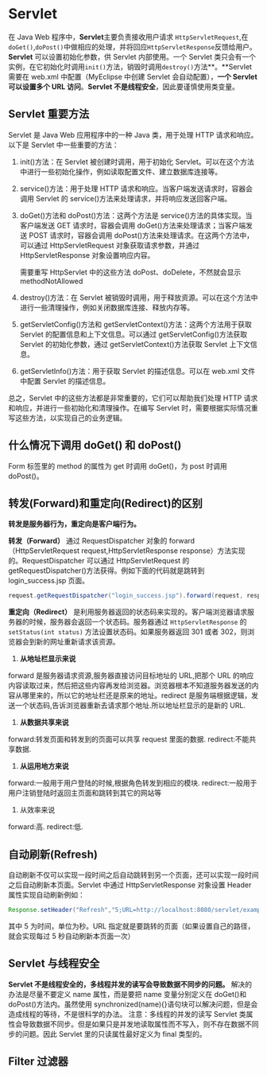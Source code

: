 # Servlet

在 Java Web 程序中，**Servlet**主要负责接收用户请求 `HttpServletRequest`,在`doGet()`,`doPost()`中做相应的处理，并将回应`HttpServletResponse`反馈给用户。**Servlet** 可以设置初始化参数，供 Servlet 内部使用。一个 Servlet 类只会有一个实例，在它初始化时调用`init()`方法，销毁时调用`destroy()`方法**。**Servlet 需要在 web.xml 中配置（MyEclipse 中创建 Servlet 会自动配置），**一个 Servlet 可以设置多个 URL 访问**。**Servlet 不是线程安全**，因此要谨慎使用类变量。

## Servlet 重要方法

Servlet 是 Java Web 应用程序中的一种 Java 类，用于处理 HTTP 请求和响应。以下是 Servlet 中一些重要的方法：

1. init()方法：在 Servlet 被创建时调用，用于初始化 Servlet。可以在这个方法中进行一些初始化操作，例如读取配置文件、建立数据库连接等。

2. service()方法：用于处理 HTTP 请求和响应。当客户端发送请求时，容器会调用 Servlet 的 service()方法来处理请求，并将响应发送回客户端。

3. doGet()方法和 doPost()方法：这两个方法是 service()方法的具体实现。当客户端发送 GET 请求时，容器会调用 doGet()方法来处理请求；当客户端发送 POST 请求时，容器会调用 doPost()方法来处理请求。在这两个方法中，可以通过 HttpServletRequest 对象获取请求参数，并通过 HttpServletResponse 对象设置响应内容。

   需要重写 HttpServlet 中的这些方法 doPost、doDelete，不然就会显示 methodNotAllowed

4. destroy()方法：在 Servlet 被销毁时调用，用于释放资源。可以在这个方法中进行一些清理操作，例如关闭数据库连接、释放内存等。

5. getServletConfig()方法和 getServletContext()方法：这两个方法用于获取 Servlet 的配置信息和上下文信息。可以通过 getServletConfig()方法获取 Servlet 的初始化参数，通过 getServletContext()方法获取 Servlet 上下文信息。

6. getServletInfo()方法：用于获取 Servlet 的描述信息。可以在 web.xml 文件中配置 Servlet 的描述信息。

总之，Servlet 中的这些方法都是非常重要的，它们可以帮助我们处理 HTTP 请求和响应，并进行一些初始化和清理操作。在编写 Servlet 时，需要根据实际情况重写这些方法，以实现自己的业务逻辑。

## 什么情况下调用 doGet() 和 doPost()

Form 标签里的 method 的属性为 get 时调用 doGet()，为 post 时调用 doPost()。

## 转发(Forward)和重定向(Redirect)的区别

**转发是服务器行为，重定向是客户端行为。**

**转发（Forward）** 通过 RequestDispatcher 对象的 forward（HttpServletRequest request,HttpServletResponse response）方法实现的。RequestDispatcher 可以通过 HttpServletRequest 的 getRequestDispatcher()方法获得。例如下面的代码就是跳转到 login_success.jsp 页面。

```java
request.getRequestDispatcher("login_success.jsp").forward(request, response);
```

**重定向（Redirect）** 是利用服务器返回的状态码来实现的。客户端浏览器请求服务器的时候，服务器会返回一个状态码。服务器通过 `HttpServletResponse` 的 `setStatus(int status)` 方法设置状态码。如果服务器返回 301 或者 302，则浏览器会到新的网址重新请求该资源。

1. **从地址栏显示来说**

forward 是服务器请求资源,服务器直接访问目标地址的 URL,把那个 URL 的响应内容读取过来，然后把这些内容再发给浏览器。浏览器根本不知道服务器发送的内容从哪里来的，所以它的地址栏还是原来的地址。redirect 是服务端根据逻辑，发送一个状态码,告诉浏览器重新去请求那个地址.所以地址栏显示的是新的 URL.

1. **从数据共享来说**

forward:转发页面和转发到的页面可以共享 request 里面的数据. redirect:不能共享数据.

1. **从运用地方来说**

forward:一般用于用户登陆的时候,根据角色转发到相应的模块. redirect:一般用于用户注销登陆时返回主页面和跳转到其它的网站等

1. 从效率来说

forward:高. redirect:低.

## 自动刷新(Refresh)

自动刷新不仅可以实现一段时间之后自动跳转到另一个页面，还可以实现一段时间之后自动刷新本页面。Servlet 中通过 HttpServletResponse 对象设置 Header 属性实现自动刷新例如：

```java
Response.setHeader("Refresh","5;URL=http://localhost:8080/servlet/example.htm");
```

其中 5 为时间，单位为秒。URL 指定就是要跳转的页面（如果设置自己的路径，就会实现每过 5 秒自动刷新本页面一次）

## Servlet 与线程安全

**Servlet 不是线程安全的，多线程并发的读写会导致数据不同步的问题。** 解决的办法是尽量不要定义 name 属性，而是要把 name 变量分别定义在 doGet()和 doPost()方法内。虽然使用 synchronized(name){}语句块可以解决问题，但是会造成线程的等待，不是很科学的办法。 注意：多线程的并发的读写 Servlet 类属性会导致数据不同步。但是如果只是并发地读取属性而不写入，则不存在数据不同步的问题。因此 Servlet 里的只读属性最好定义为 final 类型的。

## Filter 过滤器

